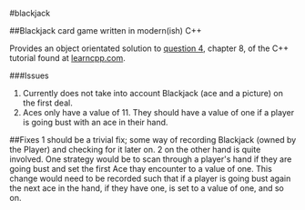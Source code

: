 #blackjack

##Blackjack card game written in modern(ish) C++

Provides an object orientated solution to [question 4](http://www.learncpp.com/cpp-tutorial/8-15-chapter-8-comprehensive-quiz/), chapter 8, of the C++ tutorial found at [learncpp.com](http://www.learncpp.com/).

###Issues
1. Currently does not take into account Blackjack (ace and a picture) on the first deal.
2. Aces only have a value of 11. They should have a value of one if a player is going bust with an ace in their hand.

##Fixes
1 should be a trivial fix; some way of recording Blackjack (owned by the Player) and checking for it later on.
2 on the other hand is quite involved. One strategy would be to scan through a player's hand if they are going bust and set the first Ace thay encounter to a value of one. This change would need to be recorded such that if a player is going bust again the next ace in the hand, if they have one, is set to a value of one, and so on.